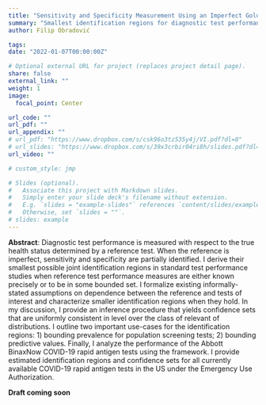 ```yaml
---
title: "Sensitivity and Specificity Measurement Using an Imperfect Gold Standard: Identification and Inference"
summary: "Smallest identification regions for diagnostic test performance measures and their estimation."
author: Filip Obradović

tags:
date: "2022-01-07T00:00:00Z"

# Optional external URL for project (replaces project detail page).
share: false
external_link: ""
weight: 1
image:
  focal_point: Center

url_code: ""
url_pdf: ""
url_appendix: ""
# url_pdf: "https://www.dropbox.com/s/csk96o3tz535y4j/VI.pdf?dl=0"
# url_slides: "https://www.dropbox.com/s/39x3crbir04ri8h/slides.pdf?dl=0"
url_video: ""

# custom_style: jmp

# Slides (optional).
#   Associate this project with Markdown slides.
#   Simply enter your slide deck's filename without extension.
#   E.g. `slides = "example-slides"` references `content/slides/example-slides.md`.
#   Otherwise, set `slides = ""`.
# slides: example
---
```


**Abstract**: Diagnostic test performance is measured with respect to the true health status determined by a reference test. When the reference is imperfect, sensitivity and specificity are partially identified. I derive their smallest possible joint identification regions in standard test performance studies when reference test performance measures are either known precisely or to be in some bounded set. I formalize existing informally-stated assumptions on dependence between the reference and tests of interest and characterize smaller identification regions when they hold. In my discussion, I provide an inference procedure that yields confidence sets that are uniformly consistent in level over the class of relevant of distributions. I outline two important use-cases for the identification regions: $1)$ bounding prevalence for population screening tests; $2)$ bounding predictive values. Finally, I analyze the performance of the Abbott BinaxNow COVID-19 rapid antigen tests using the framework. I provide estimated identification regions and confidence sets for all currently available COVID-19 rapid antigen tests in the US under the Emergency Use Authorization.

**Draft coming soon**

